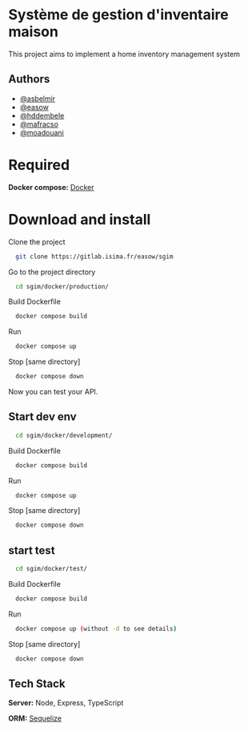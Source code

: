 
# Système de gestion d'inventaire maison
This project aims to implement a home inventory management system



## Authors
- [@asbelmir](https://www.gitlab.com/asbelmir)
- [@easow](https://www.gitlab.com/easow)
- [@hddembele](https://www.gitlab.com/hddembele)
- [@mafracso](https://www.gitlab.com/mafracso)
- [@moadouani](https://www.gitlab.com/moadouani)

# Required 
**Docker compose:** [Docker](https://www.docker.com/)


    
# Download and install

Clone the project
```bash
  git clone https://gitlab.isima.fr/easow/sgim
```
Go to the project directory
```bash
  cd sgim/docker/production/
```
Build Dockerfile
```bash
  docker compose build
```
Run
```bash
  docker compose up
```
Stop [same directory]
```bash
  docker compose down
```
Now you can test your API.


## Start dev env 
```bash
  cd sgim/docker/development/
```
Build Dockerfile
```bash
  docker compose build
```
Run
```bash
  docker compose up
```
Stop [same directory]
```bash
  docker compose down
```

## start test
```bash
  cd sgim/docker/test/
```
Build Dockerfile
```bash
  docker compose build
```
Run
```bash
  docker compose up (without -d to see details)
```
Stop [same directory]
```bash
  docker compose down
```

## Tech Stack

**Server:** Node, Express, TypeScript

**ORM:** [Sequelize](https://sequelize.org/)

